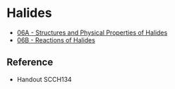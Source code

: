 # Halides

* [06A - Structures and Physical Properties of Halides](06A%20-%20Structures%20and%20Physical%20Properties%20of%20Halides.md)
* [06B - Reactions of Halides](06B%20-%20Reactions%20of%20Halides.md)

## Reference

* Handout SCCH134
